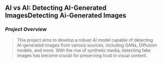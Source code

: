## **AI vs AI: Detecting AI-Generated ImagesDetecting Ai-Generated Images**
### ***Project Overview***
> This project aims to develop a robust AI model capable of detecting AI-generated images from various sources, including GANs, Diffusion models, and more. With the rise of synthetic media, detecting fake images has become crucial for preserving trust in visual content.


